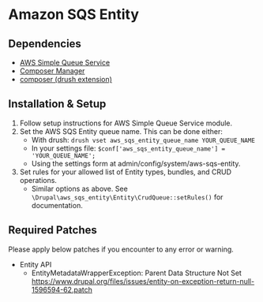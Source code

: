 Amazon SQS Entity
=================

Dependencies
------------
- [AWS Simple Queue Service](https://www.drupal.org/project/aws_sqs)
- [Composer Manager](https://www.drupal.org/project/composer_manager)
- [composer (drush extension)](https://www.drupal.org/project/composer)

Installation & Setup
--------------------
1. Follow setup instructions for AWS Simple Queue Service module.
2. Set the AWS SQS Entity queue name. This can be done either:
    - With drush: `drush vset aws_sqs_entity_queue_name YOUR_QUEUE_NAME`
    - In your settings file: `$conf['aws_sqs_entity_queue_name'] = 'YOUR_QUEUE_NAME';`
    - Using the settings form at admin/config/system/aws-sqs-entity.
3. Set rules for your allowed list of Entity types, bundles, and CRUD operations.
    - Similar options as above. See `\Drupal\aws_sqs_entity\Entity\CrudQueue::setRules()` for documentation.
    
Required Patches
------------
Please apply below patches if you encounter to any error or warning.
 
- Entity API
    * EntityMetadataWrapperException: Parent Data Structure Not Set
      https://www.drupal.org/files/issues/entity-on-exception-return-null-1596594-62.patch
